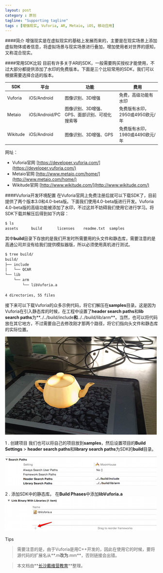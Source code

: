 ```yaml
---
layout: post
category : 原创
tagline: "Supporting tagline"
tags : [增强现实, Vuforia, AR, Metaio, iOS, 移动应用]
---
```

####简介
增强现实是在虚拟现实的基础上发展而来的，主要是在现实场景上添加虚拟物体或者信息，将虚拟场景与现实场景进行叠加，增加使用者对世界的感知，又称混合现实。

####常用SDK比较
目前有许多关于AR的SDK，一般需要购买授权才能使用，不过大部分都提供添加了水印的免费版本。下面是三个比较常用的SDK，我们可以根据需要选择合适的版本。

|SDK|平台|功能|费用|
|--|--|--|--|
|Vuforia|iOS/Android|图像识别、3D增强|免费，高级功能有水印|
|Metaio|iOS/Android/PC|图像识别、3D增强、GPS、面部识别、可视化搜索等|免费版有水印，2950或4950欧元/年|
|Wikitude|iOS/Android|图像识别、3D增强、GPS|免费版有水印，1980或4490欧元/年|


网址：

- Vuforia官网 [https://developer.vuforia.com/](https://developer.vuforia.com/)
- Metaio官网 [http://www.metaio.com/home/](http://www.metaio.com/home/)
- Wikitude官网 [http://www.wikitude.com/](http://www.wikitude.com/)

####Vuforia开发环境配置
在Vuforia官网上免费注册后就可以下载SDK了，目前提供了两个版本3.0和4.0-beta版。下面我们使用4.0-beta版进行开发。Vuforia 4.0-beta版的高级功能被添加了水印，不过这并不妨碍我们使用它进行学习。将SDK下载并解压后得到如下内容：

```bash
$ ls
assets		build		licenses	readme.txt	samples
```

其中**build**目录下存放的是我们开发时所需要用的头文件和静态库，需要注意的是高通公司并没有给我们提供模拟器版，所以必须使用真机进行测试。

```bash
$ tree build/
build/
├── include
│   └── QCAR
└── lib
    └── arm
        └── libVuforia.a

4 directories, 55 files
```

接下来可以下载Vuforia的众多示例代码，将它们解压在**samples**目录。这是因为Vuforia在引入静态库的时候，在工程中设置了**header search paths**和**lib search paths**为**../../build/include**和**../../build/lib/arm**。当然，也可以将代码放在其它地方，不过需要自己去修改刚才那两个路径，将它们指向头文件和静态库的实际位置。

![](/images/teapot.png)

1 . 创建项目
我们也可以将自己的项目放到**samples**，然后设置项目的**Build Settings** > **header search paths**和**library search paths**为SDK的**build**目录。

![](/images/header_search_paths.png)

2 . 添加SDK中的静态库。
在**Build Phases**中添加**libVuforia.a**
![](/images/link_frameworks.png)

Tips
> 需要注意的是，由于Vuforia是用C++开发的，因此在使用它的时候，要将源代码的扩展名从**.m**改为**.mm**，否则链接会出错。

> 本文档由**[长沙戴维营教育](http://www.diveinedu.cn)**整理。
